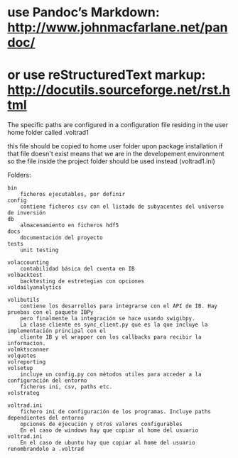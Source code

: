 # use Pandoc’s Markdown: http://www.johnmacfarlane.net/pandoc/
# or use reStructuredText markup: http://docutils.sourceforge.net/rst.html


The specific paths are configured in a configuration file residing in the user home folder called .voltrad1

this file should be copied to home user folder upon package installation
if that file doesn't exist means that we are in the developement environment so the file inside the
project folder should be used instead (voltrad1.ini)

Folders:

    bin
        ficheros ejecutables, por definir
    config
        contiene ficheros csv con el listado de subyacentes del universo de inversión
    db
        almacenamiento en ficheros hdf5
    docs
        documentación del proyecto
    tests
        unit testing

    volaccounting
        contabilidad básica del cuenta en IB
    volbacktest
        backtesting de estretegias con opciones
    voldailyanalytics

    volibutils
        contiene los desarrollos para integrarse con el API de IB. Hay pruebas con el paquete IBPy
        pero finalmente la integración se hace usando swigibpy.
        La clase cliente es sync_client.py que es la que incluye la implementación principal con el
        cliente IB y el wrapper con los callbacks para recibir la informacion.
    volmktscanner
    volquotes
    volreporting
    volsetup
        incluye un config.py con métodos utiles para acceder a la configuración del entorno
        ficheros ini, csv, paths etc.
    volstrateg

    voltrad.ini
        fichero ini de configuración de los programas. Incluye paths dependientes del entorno
        opciones de ejecución y otros valores configurables
        En el caso de windows hay que copiar al home del usuario voltrad.ini
        En el caso de ubuntu hay que copiar al home del usuario renombrandolo a .voltrad

